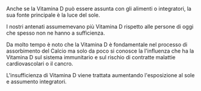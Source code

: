 Anche se la Vitamina D può essere assunta con gli alimenti o integratori, la sua fonte principale è la luce del sole.

I nostri antenati assumemevano più Vitamina D rispetto alle persone di oggi che spesso non ne hanno a sufficienza.

Da molto tempo è noto che la Vitamina D è fondamentale nel processo di assorbimento del Calcio ma solo da poco si conosce la l'influenza che ha la
Vitamina D sul sistema immunitario e sul rischio di contratte malattie cardiovascolari o il cancro.

L'insufficienza di Vitamina D viene trattata aumentando l'esposizione al sole e assumento integratori.

